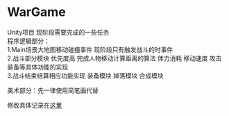 # WarGame
Unity项目 
现阶段需要完成的一些任务  
程序逻辑部分：  
1.Main场景大地图移动碰撞事件 现阶段只有触发战斗的时事件  
2.战斗部分模块 优先度高 完成人物移动计算距离的算法 体力消耗 移动速度 攻击 装备等具体功能的实现  
3.战斗结束结算相应功能实现 装备模块 掉落模块 合成模块  

美术部分：先一律使用简笔画代替  

修改具体记录在[这里](https://github.com/Neptune0o0/WarGame/blob/master/Record.txt)


